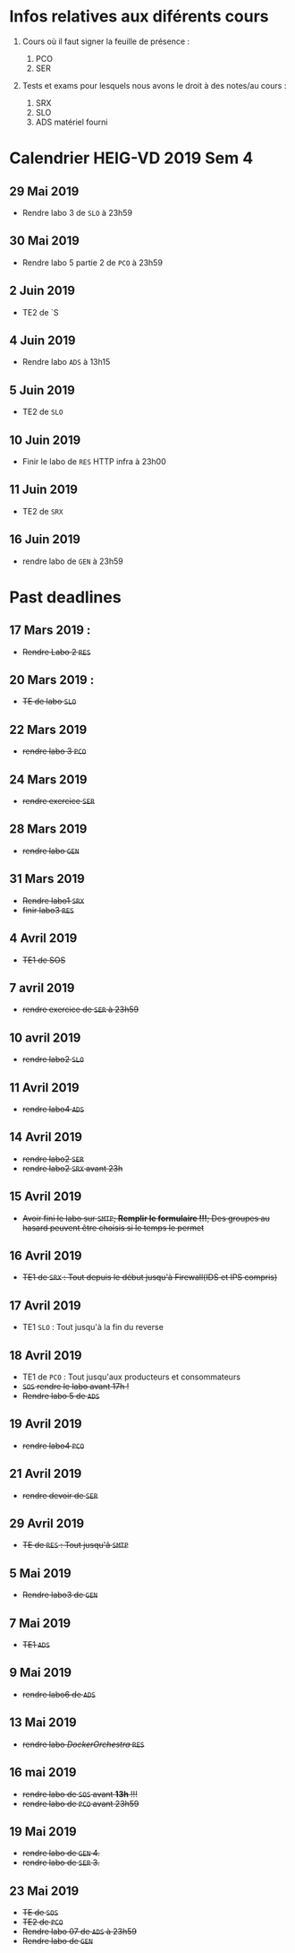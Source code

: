# Infos relatives aux diférents cours

1. Cours où il faut signer la feuille de présence :
    1. PCO
    2. SER

2. Tests et exams pour lesquels nous avons le droit à des notes/au cours : 
    1. SRX
    2. SLO
    3. ADS matériel fourni

    
# Calendrier HEIG-VD 2019 Sem 4

## 29 Mai 2019

- Rendre labo 3 de `SLO` à 23h59

## 30 Mai 2019

- Rendre labo 5 partie 2 de `PCO` à 23h59

## 2 Juin 2019

- TE2 de `S


## 4 Juin 2019

- Rendre labo `ADS` à 13h15

## 5 Juin 2019

- TE2 de `SLO`

## 10 Juin 2019

- Finir le labo de `RES` HTTP infra à 23h00

## 11 Juin 2019

- TE2 de `SRX`

## 16 Juin 2019

- rendre labo de `GEN` à 23h59

# Past deadlines

## 17 Mars 2019 :

- ~~Rendre Labo 2 `RES`~~

## 20 Mars 2019 :

- ~~TE de labo `SLO`~~

## 22 Mars 2019 

- ~~rendre labo 3 `PCO`~~

## 24 Mars 2019 

- ~~rendre exercice `SER`~~

## 28 Mars 2019

- ~~rendre labo `GEN`~~

## 31 Mars 2019

- ~~Rendre labo1 `SRX`~~
- ~~finir labo3 `RES`~~

## 4 Avril 2019

- ~~TE1 de SOS~~ 

## 7 avril 2019

- ~~rendre exercice de `SER` à 23h59~~

## 10 avril 2019

- ~~rendre labo2 `SLO`~~ 

## 11 Avril 2019

- ~~rendre labo4 `ADS`~~

## 14 Avril 2019

- ~~rendre labo2 `SER`~~
- ~~rendre labo2 `SRX` avant 23h~~

## 15 Avril 2019 

- ~~Avoir fini le labo sur `SMTP`; **Remplir le formulaire !!!**; Des groupes au hasard peuvent être choisis si le temps le permet~~

## 16 Avril 2019

- ~~TE1 de `SRX` : Tout depuis le début jusqu'à Firewall(IDS et IPS compris)~~

## 17 Avril 2019

- TE1 `SLO` : Tout jusqu'à la fin du reverse

## 18 Avril 2019

- TE1 de `PCO` : Tout jusqu'aux producteurs et consommateurs
- ~~`SOS` rendre le labo avant 17h !~~ 
- ~~Rendre labo 5 de `ADS`~~

## 19 Avril 2019

- ~~rendre labo4 `PCO`~~

## 21 Avril 2019

- ~~rendre devoir de `SER`~~

## 29 Avril 2019

- ~~TE de `RES` : Tout jusqu'â `SMTP`~~

## 5 Mai 2019

- ~~Rendre labo3 de `GEN`~~

## 7 Mai 2019

- ~~TE1 `ADS`~~

## 9 Mai 2019

- ~~rendre labo6 de `ADS`~~

## 13 Mai 2019

- ~~rendre labo *DockerOrchestra* `RES`~~

## 16 mai 2019

- ~~rendre labo de `SOS` avant **13h** !!!~~
- ~~rendre labo de `PCO` avant 23h59~~

## 19 Mai 2019

- ~~rendre labo de `GEN` 4.~~
- ~~rendre labo de `SER` 3.~~

## 23 Mai 2019

- ~~TE de `SOS`~~
- ~~TE2 de `PCO`~~
- ~~Rendre labo 07 de `ADS` à 23h59~~
- ~~Rendre labo de `GEN`~~




